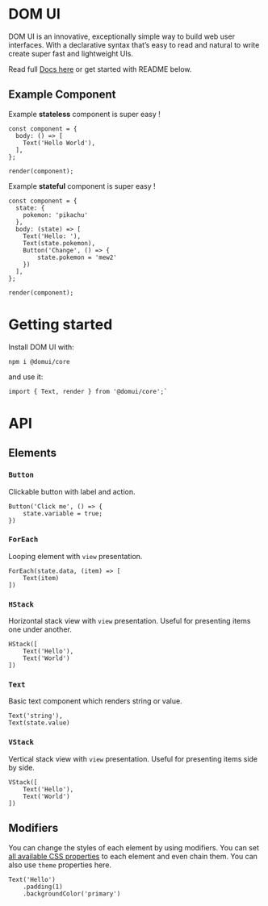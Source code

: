 # DOM UI

DOM UI is an innovative, exceptionally simple way to build web user interfaces. With a declarative syntax that’s easy to read and natural to write create super fast and lightweight UIs.

Read full [Docs here](https://github.com/domui/core) or get started with README below.

## Example Component

Example **stateless** component is super easy !

```
const component = {
  body: () => [
    Text('Hello World'),
  ],
};

render(component);
```

Example **stateful** component is super easy !

```
const component = {
  state: {
    pokemon: 'pikachu'
  },
  body: (state) => [
    Text('Hello: '),
    Text(state.pokemon),
    Button('Change', () => {
        state.pokemon = 'mew2'
    })
  ],
};

render(component);
```

# Getting started

Install DOM UI with:

```
npm i @domui/core
```

and use it:

```
import { Text, render } from '@domui/core';`
```

# API

## Elements

### `Button`

Clickable button with label and action.

```
Button('Click me', () => {
    state.variable = true;
})
```

### `ForEach`

Looping element with `view` presentation.

```
ForEach(state.data, (item) => [
    Text(item)
])
```

### `HStack`

Horizontal stack view with `view` presentation. Useful for presenting items one under another.

```
HStack([
    Text('Hello'),
    Text('World')
])
```

### `Text`

Basic text component which renders string or value.

```
Text('string'),
Text(state.value)
```

### `VStack`

Vertical stack view with `view` presentation. Useful for presenting items side by side.

```
VStack([
    Text('Hello'),
    Text('World')
])
```

## Modifiers

You can change the styles of each element by using modifiers. You can set [all available CSS properties](https://www.w3schools.com/cssref/) to each element and even chain them. You can also use `theme` properties here.

```
Text('Hello')
    .padding(1)
    .backgroundColor('primary')
```
